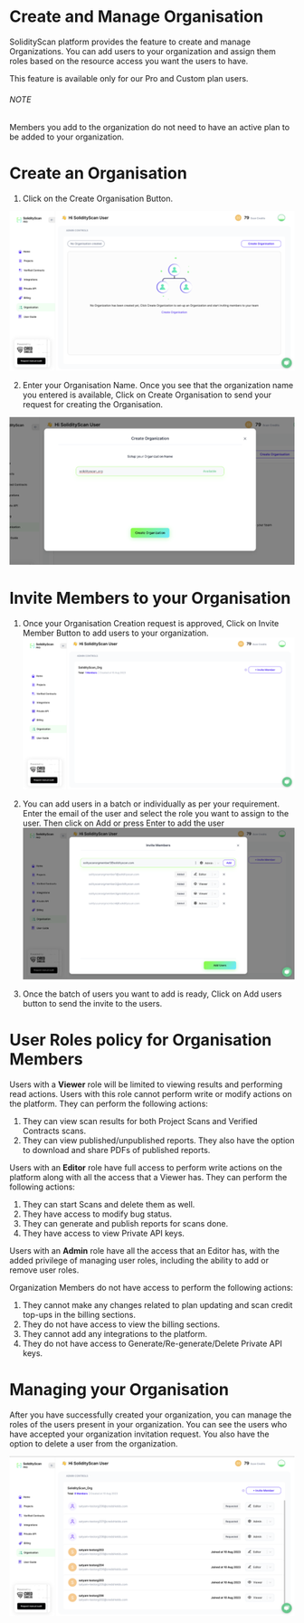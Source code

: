 # Create and Manage Organisation

SolidityScan platform provides the feature to create and manage Organizations. You can add users to your organization and assign them roles based on the resource access you want the users to have.

This feature is available only for our Pro and Custom plan users.

###### NOTE

Members you add to the organization do not need to have an active plan to be added to your organization.

# Create an Organisation

1. Click on the Create Organisation Button.

![Create Org](./assets/images/organisation/create_org.png)

2. Enter your Organisation Name. Once you see that the organization name you entered is available, Click on Create Organisation to send your request for creating the Organisation.

![Create Org](./assets/images/organisation/create_org_form.png)

# Invite Members to your Organisation

1. Once your Organisation Creation request is approved, Click on Invite Member Button to add users to your organization.
   ![Create Org](./assets/images/organisation/invite_member_request.png)

2. You can add users in a batch or individually as per your requirement. Enter the email of the user and select the role you want to assign to the user. Then click on Add or press Enter to add the user
   ![Create Org](./assets/images/organisation/invite_member_list.png)

3. Once the batch of users you want to add is ready, Click on Add users button to send the invite to the users.

# User Roles policy for Organisation Members

Users with a **Viewer** role will be limited to viewing results and performing read actions. Users with this role cannot perform write or modify actions on the platform. They can perform the following actions:

1. They can view scan results for both Project Scans and Verified Contracts scans.
2. They can view published/unpublished reports. They also have the option to download and share PDFs of published reports.

Users with an **Editor** role have full access to perform write actions on the platform along with all the access that a Viewer has. They can perform the following actions:

1. They can start Scans and delete them as well.
2. They have access to modify bug status.
3. They can generate and publish reports for scans done.
4. They have access to view Private API keys.

Users with an **Admin** role have all the access that an Editor has, with the added privilege of managing user roles, including the ability to add or remove user roles.

Organization Members do not have access to perform the following actions:

1. They cannot make any changes related to plan updating and scan credit top-ups in the billing sections.
2. They do not have access to view the billing sections.
3. They cannot add any integrations to the platform.
4. They do not have access to Generate/Re-generate/Delete Private API keys.

# Managing your Organisation

After you have successfully created your organization, you can manage the roles of the users present in your organization. You can see the users who have accepted your organization invitation request. You also have the option to delete a user from the organization.

![Create Org](./assets/images/organisation/org_member_list.png)
